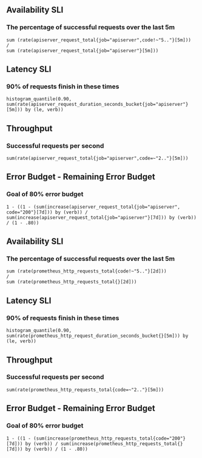 ## Availability SLI
### The percentage of successful requests over the last 5m

```
sum (rate(apiserver_request_total{job="apiserver",code!~"5.."}[5m]))
/
sum (rate(apiserver_request_total{job="apiserver"}[5m]))
```

## Latency SLI
### 90% of requests finish in these times

```
histogram_quantile(0.90,
sum(rate(apiserver_request_duration_seconds_bucket{job="apiserver"}[5m])) by (le, verb))
```

## Throughput
### Successful requests per second

```
sum(rate(apiserver_request_total{job="apiserver",code=~"2.."}[5m]))
```

## Error Budget - Remaining Error Budget
### Goal of 80% error budget

```
1 - ((1 - (sum(increase(apiserver_request_total{job="apiserver", code="200"}[7d])) by (verb)) / sum(increase(apiserver_request_total{job="apiserver"}[7d])) by (verb)) / (1 - .80))
```



## Availability SLI
### The percentage of successful requests over the last 5m

```
sum (rate(prometheus_http_requests_total{code!~"5.."}[2d]))
/
sum (rate(prometheus_http_requests_total{}[2d]))
```

## Latency SLI
### 90% of requests finish in these times

```
histogram_quantile(0.90,
sum(rate(prometheus_http_request_duration_seconds_bucket{}[5m])) by (le, verb))
```

## Throughput
### Successful requests per second

```
sum(rate(prometheus_http_requests_total{code=~"2.."}[5m]))
```
## Error Budget - Remaining Error Budget
### Goal of 80% error budget

```
1 - ((1 - (sum(increase(prometheus_http_requests_total{code="200"}[7d])) by (verb)) / sum(increase(prometheus_http_requests_total{}[7d])) by (verb)) / (1 - .80))
```
